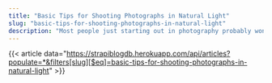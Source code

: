 ```yaml
---
title: "Basic Tips for Shooting Photographs in Natural Light"
slug: "basic-tips-for-shooting-photographs-in-natural-light"
description: "Most people just starting out in photography probably won’t have access to expensive cameras and lighting equipment. But in fact, in terms of creativity, some of the most emotive and affecting images can be captured using natural or available light."
---
```


{{< article data="https://strapiblogdb.herokuapp.com/api/articles?populate=*&filters[slug][$eq]=basic-tips-for-shooting-photographs-in-natural-light" >}}
